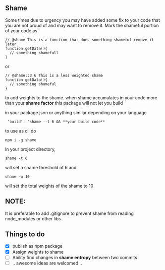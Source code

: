 ## Shame
Some times due to urgency you may have added some fix to your code that you are not proud of and may want to remove it. Mark the shameful portion of your code as

````
// @shame This is a function that does something shameful remove it later
function getData(){
  // something shamefull
}
````
or
````
// @shame::3.6 This is a less weighted shame
function getData(){
  // something shameful
}
````
to add weights to the shame. when shame accumulates in your code more than your **shame factor** this package will not let you
build

in your package.json or anything similar depending on your language

````
 'build': 'shame --t 6 && **your build code**
````

to use as cli do

````
npm i -g shame
````

In your project directory,
````
shame -t 6
````
will set a shame threshold of 6
and
````
shame -w 10
````
will set the total weights of the shame to 10

## NOTE:
It is preferable to add .gitignore to prevent shame from reading node_modules or other libs

## Things to do

- [x] publish as npm package
- [x] Assign weights to shame
- [ ] Ability find changes in **shame entropy** between two commits
- [ ] .. awesome ideas are welcomed ..
